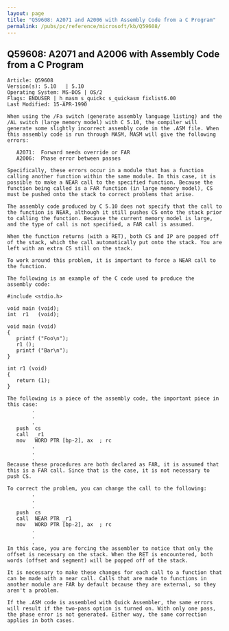 ```yaml
---
layout: page
title: "Q59608: A2071 and A2006 with Assembly Code from a C Program"
permalink: /pubs/pc/reference/microsoft/kb/Q59608/
---
```


## Q59608: A2071 and A2006 with Assembly Code from a C Program

	Article: Q59608
	Version(s): 5.10   | 5.10
	Operating System: MS-DOS | OS/2
	Flags: ENDUSER | h_masm s_quickc s_quickasm fixlist6.00
	Last Modified: 15-APR-1990
	
	When using the /Fa switch (generate assembly language listing) and the
	/AL switch (large memory model) with C 5.10, the compiler will
	generate some slightly incorrect assembly code in the .ASM file. When
	this assembly code is run through MASM, MASM will give the following
	errors:
	
	   A2071:  Forward needs override or FAR
	   A2006:  Phase error between passes
	
	Specifically, these errors occur in a module that has a function
	calling another function within the same module. In this case, it is
	possible to make a NEAR call to the specified function. Because the
	function being called is a FAR function (in large memory model), CS
	must be pushed onto the stack to correct problems that arise.
	
	The assembly code produced by C 5.10 does not specify that the call to
	the function is NEAR, although it still pushes CS onto the stack prior
	to calling the function. Because the current memory model is large,
	and the type of call is not specified, a FAR call is assumed.
	
	When the function returns (with a RET), both CS and IP are popped off
	of the stack, which the call automatically put onto the stack. You are
	left with an extra CS still on the stack.
	
	To work around this problem, it is important to force a NEAR call to
	the function.
	
	The following is an example of the C code used to produce the
	assembly code:
	
	#include <stdio.h>
	
	void main (void);
	int  r1   (void);
	
	void main (void)
	{
	   printf ("Foo\n");
	   r1 ();
	   printf ("Bar\n");
	}
	
	int r1 (void)
	{
	   return (1);
	}
	
	The following is a piece of the assembly code, the important piece in
	this case:
	        .
	        .
	        .
	   push  cs
	   call  _r1
	   mov   WORD PTR [bp-2], ax  ; rc
	        .
	        .
	        .
	Because these procedures are both declared as FAR, it is assumed that
	this is a FAR call. Since that is the case, it is not necessary to
	push CS.
	
	To correct the problem, you can change the call to the following:
	        .
	        .
	        .
	   push  cs
	   call  NEAR PTR _r1
	   mov   WORD PTR [bp-2], ax  ; rc
	        .
	        .
	        .
	In this case, you are forcing the assembler to notice that only the
	offset is necessary on the stack. When the RET is encountered, both
	words (offset and segment) will be popped off of the stack.
	
	It is necessary to make these changes for each call to a function that
	can be made with a near call. Calls that are made to functions in
	another module are FAR by default because they are external, so they
	aren't a problem.
	
	If the .ASM code is assembled with Quick Assembler, the same errors
	will result if the two-pass option is turned on. With only one pass,
	the phase error is not generated. Either way, the same correction
	applies in both cases.
